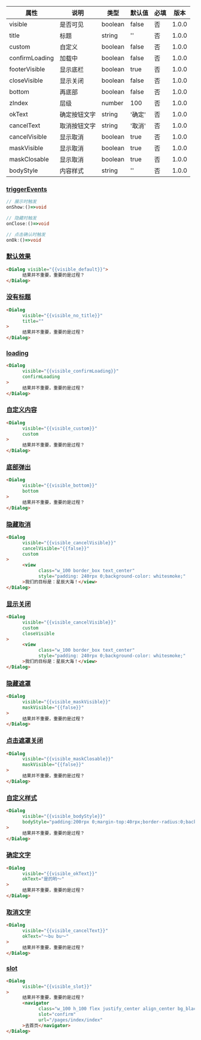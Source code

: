 | 属性 | 说明 | 类型 | 默认值 | 必填 | 版本 |
| - | - | - | - | - | - |
| visible | 是否可见 | boolean | false | 否 | 1.0.0 |
| title | 标题 | string | '' | 否 | 1.0.0 |
| custom | 自定义 | boolean | false | 否 | 1.0.0 |
| confirmLoading | 加载中 | boolean | false | 否 | 1.0.0 |
| footerVisible | 显示底栏 | boolean | true | 否 | 1.0.0 |
| closeVisible | 显示关闭 | boolean | false | 否 | 1.0.0 |
| bottom | 再底部 | boolean | false | 否 | 1.0.0 |
| zIndex | 层级 | number | 100 | 否 | 1.0.0 |
| okText | 确定按钮文字 | string | '确定' | 否 | 1.0.0 |
| cancelText | 取消按钮文字 | string | '取消' | 否 | 1.0.0 |
| cancelVisible | 显示取消 | boolean | true | 否 | 1.0.0 |
| maskVisible | 显示取消 | boolean | true | 否 | 1.0.0 |
| maskClosable | 显示取消 | boolean | true | 否 | 1.0.0 |
| bodyStyle | 内容样式 | string | '' | 否 | 1.0.0 |

### [triggerEvents](#triggerEvents)

```typescript
// 展示时触发
onShow:()=>void

// 隐藏时触发
onClose:()=>void

// 点击确认时触发
onOk:()=>void
```

### [默认效果](#默认效果)

```html
<Dialog visible="{{visible_default}}">
      结果并不重要，重要的是过程？
</Dialog>
```

### [没有标题](#没有标题)

```html
<Dialog 
      visible="{{visible_no_title}}"  
      title=""
>
      结果并不重要，重要的是过程？
</Dialog>
```

### [loading](#loading)

```html
<Dialog 
      visible="{{visible_confirmLoading}}"  
      confirmLoading
>
      结果并不重要，重要的是过程？
</Dialog>
```

### [自定义内容](#自定义内容)

```html
<Dialog 
      visible="{{visible_custom}}"  
      custom
>
      结果并不重要，重要的是过程？
</Dialog>
```

### [底部弹出](#底部弹出)

```html
<Dialog 
      visible="{{visible_bottom}}"  
      bottom
>
      结果并不重要，重要的是过程？
</Dialog>
```

### [隐藏取消](#隐藏取消)

```html
<Dialog 
      visible="{{visible_cancelVisible}}"  
      cancelVisible="{{false}}"
      custom
>
      <view
            class="w_100 border_box text_center"
            style="padding: 240rpx 0;background-color: whitesmoke;"
      >我们的目标是：星辰大海！</view>
</Dialog>
```

### [显示关闭](#显示关闭)

```html
<Dialog 
      visible="{{visible_cancelVisible}}"  
      custom
      closeVisible
>
      <view
            class="w_100 border_box text_center"
            style="padding: 240rpx 0;background-color: whitesmoke;"
      >我们的目标是：星辰大海！</view>
</Dialog>
```

### [隐藏遮罩](#隐藏遮罩)

```html
<Dialog 
      visible="{{visible_maskVisible}}"  
      maskVisible="{{false}}"
>
      结果并不重要，重要的是过程？
</Dialog>
```

### [点击遮罩关闭](#点击遮罩关闭)

```html
<Dialog 
      visible="{{visible_maskClosable}}"  
      maskVisible="{{false}}"
>
      结果并不重要，重要的是过程？
</Dialog>
```

### [自定义样式](#自定义样式)

```html
<Dialog 
      visible="{{visible_bodyStyle}}"
      bodyStyle="padding:200rpx 0;margin-top:40rpx;border-radius:0;background-color:whitesmoke;color:black"
>
      结果并不重要，重要的是过程？
</Dialog>
```

### [确定文字](#确定文字)

```html
<Dialog 
      visible="{{visible_okText}}"
      okText="是的哟～"
>
      结果并不重要，重要的是过程？
</Dialog>
```

### [取消文字](#取消文字)

```html
<Dialog 
      visible="{{visible_cancelText}}"
      okText="～bu bu～"
>
      结果并不重要，重要的是过程？
</Dialog>
```

### [slot](#slot)

```html
<Dialog 
      visible="{{visible_slot}}"
>
      结果并不重要，重要的是过程？
      <navigator
            class="w_100 h_100 flex justify_center align_center bg_black white"
            slot="confirm"
            url="/pages/index/index"
      >去首页</navigator>
</Dialog>
```